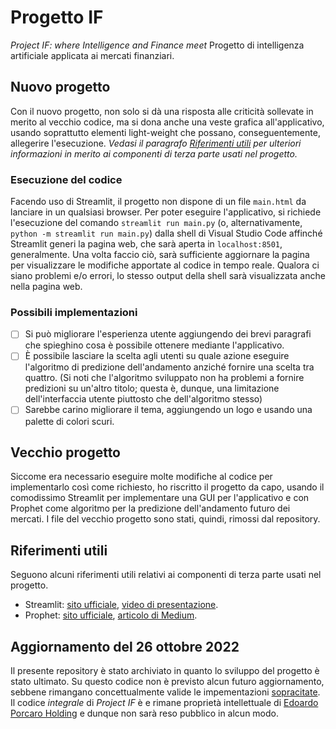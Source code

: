 # Progetto IF
_Project IF: where Intelligence and Finance meet_
Progetto di intelligenza artificiale applicata ai mercati finanziari.

## Nuovo progetto
Con il nuovo progetto, non solo si dà una risposta alle criticità sollevate in merito al vecchio codice, ma si dona anche una veste grafica all'applicativo, usando soprattutto elementi light-weight che possano, conseguentemente, allegerire l'esecuzione. _Vedasi il paragrafo [Riferimenti utili](https://github.com/EdoardoPorcaro/project-if/blob/main/README.md#riferimenti-utili) per ulteriori informazioni in merito ai componenti di terza parte usati nel progetto._

### Esecuzione del codice
Facendo uso di Streamlit, il progetto non dispone di un file ```main.html``` da lanciare in un qualsiasi browser. Per poter eseguire l'applicativo, si richiede l'esecuzione del comando ```streamlit run main.py``` (o, alternativamente, ```python -m streamlit run main.py```) dalla shell di Visual Studio Code affinché Streamlit generi la pagina web, che sarà aperta in ```localhost:8501```, generalmente. Una volta faccio ciò, sarà sufficiente aggiornare la pagina per visualizzare le modifiche apportate al codice in tempo reale. Qualora ci siano problemi e/o errori, lo stesso output della shell sarà visualizzata anche nella pagina web.

### Possibili implementazioni
- [ ] Si può migliorare l'esperienza utente aggiungendo dei brevi paragrafi che spieghino cosa è possibile ottenere mediante l'applicativo.
- [ ] È possibile lasciare la scelta agli utenti su quale azione eseguire l'algoritmo di predizione dell'andamento anziché fornire una scelta tra quattro. (Si noti che l'algoritmo sviluppato non ha problemi a fornire predizioni su un'altro titolo; questa è, dunque, una limitazione dell'interfaccia utente piuttosto che dell'algoritmo stesso)
- [ ] Sarebbe carino migliorare il tema, aggiungendo un logo e usando una palette di colori scuri.

## Vecchio progetto
Siccome era necessario eseguire molte modifiche al codice per implementarlo così come richiesto, ho riscritto il progetto da capo, usando il comodissimo Streamlit per implementare una GUI per l'applicativo e con Prophet come algoritmo per la predizione dell'andamento futuro dei mercati. I file del vecchio progetto sono stati, quindi, rimossi dal repository.

## Riferimenti utili
Seguono alcuni riferimenti utili relativi ai componenti di terza parte usati nel progetto.
- Streamlit: [sito ufficiale](https://streamlit.io/), [video di presentazione](https://www.youtube.com/watch?v=R2nr1uZ8ffc&ab_channel=Streamlit).
- Prophet: [sito ufficiale](https://facebook.github.io/prophet/), [articolo di Medium](https://towardsdatascience.com/facebook-prophet-for-time-series-forecasting-in-python-part1-d9739cc79b1d).

## Aggiornamento del 26 ottobre 2022
Il presente repository è stato archiviato in quanto lo sviluppo del progetto è stato ultimato. Su questo codice non è previsto alcun futuro aggiornamento, sebbene rimangano concettualmente valide le impementazioni [sopracitate](https://github.com/EdoardoPorcaro/project-if/blob/main/README.md#aggiornamento-del-26-ottobre-2022). Il codice *integrale* di _Project IF_ è e rimane proprietà intellettuale di [Edoardo Porcaro Holding](https://epholding.biz) e dunque non sarà reso pubblico in alcun modo.
